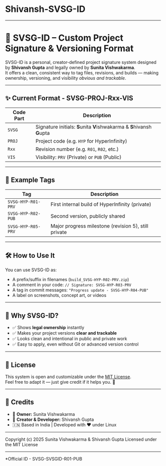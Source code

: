 # Shivansh-SVSG-ID

---

# 🧠 SVSG-ID – Custom Project Signature & Versioning Format

SVSG-ID is a personal, creator-defined project signature system designed by **Shivansh Gupta** and legally owned by **Sunita Vishwakarma**.  
It offers a clean, consistent way to tag files, revisions, and builds — making ownership, versioning, and visibility *obvious and trackable*.

---

## ✨ Current Format - SVSG-PROJ-Rxx-VIS

| Code Part | Description |
|-----------|-------------|
| `SVSG`    | Signature initials: **S**unita **V**ishwakarma & **S**hivansh **G**upta  
| `PROJ`    | Project code (e.g. `HYP` for HyperInfinity)  
| `Rxx`     | Revision number (e.g. `R01`, `R02`, etc.)  
| `VIS`     | Visibility: `PRV` (Private) or `PUB` (Public)  

---

## 🧪 Example Tags

| Tag | Description |
|-----|-------------|
| `SVSG-HYP-R01-PRV` | First internal build of HyperInfinity (private)  
| `SVSG-HYP-R02-PUB` | Second version, publicly shared  
| `SVSG-HYP-R05-PRV` | Major progress milestone (revision 5), still private  

---

## 🛠️ How to Use It

You can use SVSG-ID as:
- A prefix/suffix in filenames (`build_SVSG-HYP-R02-PRV.zip`)
- A comment in your code: `// Signature: SVSG-HYP-R03-PRV`
- A tag in commit messages: `"Progress update - SVSG-HYP-R04-PUB"`
- A label on screenshots, concept art, or videos

---

## 🔐 Why SVSG-ID?

- ✅ Shows **legal ownership** instantly
- ✅ Makes your project versions **clear and trackable**
- ✅ Looks clean and intentional in public and private work
- ✅ Easy to apply, even without Git or advanced version control

---

## 📜 License

This system is open and customizable under the [MIT License](LICENSE).  
Feel free to adapt it — just give credit if it helps you. 🙌

---

## 👑 Credits

- 👑 **Owner:** Sunita Vishwakarma  
- 🧠 **Creator & Developer:** Shivansh Gupta  
- 🇮🇳 Based in India | Developed with ❤️ under Linux

---

Copyright (c) 2025 Sunita Vishwakarma & Shivansh Gupta Licensed under the MIT License

---

*Official ID - SVSG-SVSGID-R01-PUB
